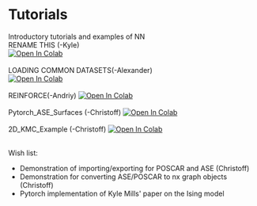 # Tutorials
Introductory tutorials and examples of NN<br>
RENAME THIS (-Kyle)<br>
[![Open In Colab](https://colab.research.google.com/assets/colab-badge.svg)](https://colab.research.google.com/github/CLEANit/tutorials/blob/master/CA-AE.ipynb)<br>
<br>
LOADING COMMON DATASETS(-Alexander)<br>
[![Open In Colab](https://colab.research.google.com/assets/colab-badge.svg)](https://colab.research.google.com/github/CLEANit/tutorials/blob/master/datasets_tutorial.ipynb)<br>
<br>
REINFORCE(-Andriy)
[![Open In Colab](https://colab.research.google.com/assets/colab-badge.svg)](https://colab.research.google.com/github/CLEANit/tutorials/blob/master/reinforce.ipynb)<br>
<br>
Pytorch_ASE_Surfaces (-Christoff)
[![Open In Colab](https://colab.research.google.com/assets/colab-badge.svg)](https://colab.research.google.com/github/CLEANit/tutorials/blob/master/Pytorch_ASE_Surfaces.ipynb)<br>
<br>
2D_KMC_Example (-Christoff)
[![Open In Colab](https://colab.research.google.com/assets/colab-badge.svg)](https://colab.research.google.com/github/CLEANit/tutorials/blob/master/2D_KMC_Example.ipynb)<br>
<br>

Wish list:
* Demonstration of importing/exporting for POSCAR and ASE (Christoff)
* Demonstration for converting ASE/POSCAR to nx graph objects (Christoff)
* Pytorch implementation of Kyle Mills' paper on the Ising model
